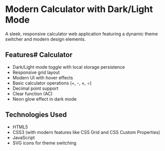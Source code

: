 # Modern Calculator with Dark/Light Mode

A sleek, responsive calculator web application featuring a dynamic theme switcher and modern design elements.

## Features# Calculator

- Dark/Light mode toggle with local storage persistence
- Responsive grid layout
- Modern UI with hover effects
- Basic calculator operations (+, -, ×, ÷)
- Decimal point support
- Clear function (AC)
- Neon glow effect in dark mode

## Technologies Used

- HTML5
- CSS3 (with modern features like CSS Grid and CSS Custom Properties)
- JavaScript
- SVG icons for theme switching
